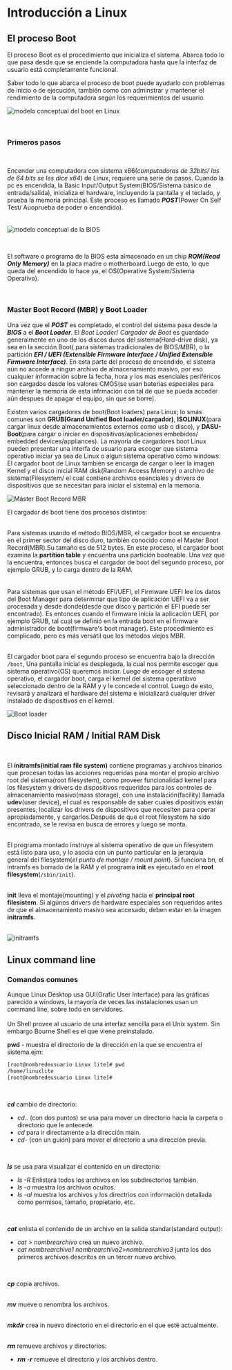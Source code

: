 # Introducción a Linux

## El proceso Boot

El proceso Boot es el procedimiento que inicializa el sistema. Abarca todo lo que pasa desde que se enciende la computadora hasta que la interfaz de usuario está completamente funcional.  

Saber todo lo que abarca el proceso de boot puede ayudarlo con problemas de inicio o de ejecución, también como con adminstrar y mantener el rendimiento de la computadora según los requerimientos del usuario.

![modelo conceptual del boot en Linux](bootdiagram.jpg)  

</br>  

### **Primeros pasos**  

</br>  

Encender una computadora con sistema x86(_computadoras de 32bits/ las de 64 bits se les dice x64_) de Linux, requiere una serie de pasos. Cuando la pc es encendida, la Basic Input/Output System(BIOS/Sistema básico de entrada/salida), inicializa el hardware, incluyendo la pantalla y el teclado, y prueba la memoria principal. Este proceso es llamado _**POST**_(Power On Self Test/ Auoprueba de poder o encendido).  
</br>  
![modelo conceptual de la BIOS](BIOSpoweron.jpg)  

</br>  

El software o programa de la BIOS  esta almacenado en un chip _**ROM(Read Only Memory)**_ en la placa madre o motherboard.Luego de esto, lo que queda del encendido lo hace ya, el OS(Operative System/Sistema Operativo).  

</br>  

### **Master Boot Record (MBR) y Boot Loader**  

Una vez que el _**POST**_ es completado, el control del sistema pasa desde la _**BIOS**_ a el _**Boot Loader**_. El _Boot Loader_/ _Cargador de Boot_ es guardado generalmente en uno de los discos duros del sistema(Hard-drive disk), ya sea en la sección Boot( para sistemas tradicionales de BIOS/MBR), o la partición _**EFI / UEFI (Extensible Firmware Interface / Unified Extensible Firmware Interface)**_. En esta parte del proceso de encendido, el sistema aún no accede a ningun archivo de almacenamiento masivo, por eso cualquier información sobre la fecha, hora y los mas esenciales periféricos son cargados desde los valores  CMOS(se usan baterias especiales para mantener la memoria de esta infrmación con tal de que se pueda acceder aún despues de apagar el equipo, sin que se borre).  

Existen varios cargadores de boot(Boot loaders) para Linux; lo smás comunes son **GRUB(Grand Unified Boot loader/cargador)**, **ISOLINUX**(para cargar linux desde almacenamientos externos como usb o disco), y **DASU-Boot**(para cargar o iniciar en dispositivos/aplicaciones embebidos/ embedded devices/appliances). La mayoría de cargadores boot Linux pueden presentar una interfa de usuario para escoger que sistema operativo iniciar ya sea de Linux o algun sistema operativo como windows. El cargador boot de Linux también se encarga de cargar o leer la imagen Kernel y el disco inicial RAM disk(Random Access Memory) o archivo de sistema(Filesystem/ el cual contiene archivos esenciales y drivers de dispositivos que se necesitan para iniciar el sistema) en la memoria.  

![Máster Boot Record MBR](Master-Boot-Record(MBR).jpg)  

El cargador de boot tiene dos procesos distintos:  
</br>  

Para sistemas usando el método BIOS/MBR, el cargador boot se encuentra en el primer sector del disco duro, también conocido como el Master Boot Record(MBR).Su tamaño es de 512 bytes. En este proceso, el cargador boot examina la **partition table** y encuentra una partición booteable. Una vez que la encuentra, entonces busca el cargador de boot del segundo proceso, por ejemplo GRUB, y lo carga dentro de la RAM.  
</br>  
Para sistemas que usan el método EFI/UEFI, el Firmware UEFI lee los datos del Boot Manager para determinar que tipo de aplicación UEFI va a ser procesada y desde donde(desde que disco y partición el EFI puede ser encontrado). Es entonces cuando el firmware inicia la aplicación UEFI, por ejemplo GRUB, tal cual se definió en la entrada boot en el firmware administrador de boot(firmware's boot manager). Este procedimiento es complicado, pero es más versátil que los métodos viejos MBR.  
</br>  

El cargador boot para el segundo proceso se encuentra bajo la dirección `/boot`, Una pantalla inicial es desplegada, la cual nos permite escoger que sistema operativo(OS) queremos iniciar. Luego de escoger el sistema operativo, el cargador boot, carga el kernel del sistema operatibvo seleccionado dentro de la RAM y y le concede el control. Luego de esto, revisará y analizará el hardware del sistema e inicializará cualquier driver instalado de dispositivos en el kernel.

![Boot loader](Boot-loader.jpg)

## Disco Inicial RAM / Initial RAM Disk  

</br>  

El **initramfs(initial ram file system)** contiene programas y archivos binarios que procesan todas las acciones requeridas para montar el propio archivo root del sistema(root filesystem), como proveer funcionalidad kernel para los filesystem y drivers de dispositivos  requeridos para los controles de almacenamiento masivo(mass storage), con una instalación(facility) llamada **udev**(user device), el cual es responsable de saber cuales dipositivos están presentes, localizar los drivers de dispositivos que necesiten para operar apropiadamente, y cargarlos.Después de que el root filesystem ha sido encontrado, se le revisa en busca de errores y luego se monta.  
</br>  

El programa montado instruye al sistema operativo de que un filesystem está listo para uso, y lo asocia con un punto particular en la jerarquía general del filesystem(_el punto de montaje / mount point_). Si funciona bn, el intramfs es borrado de la RAM y el programa **init** es ejecutado en el **root filesystem**(`/sbin/init`).  
</br>  

**init** lleva el montaje(mounting) y el _pivoting_ hacia el **principal root filesistem**. Si algúnos drivers de hardware especiales son requeridos antes de que el almacenamiento masivo sea accesado, deben estar en la imagen **initramfs**.  
</br>  

![initramfs](initramdisk.jpg)


## Linux command line

### **Comandos comunes**

Aunque Linux Desktop usa GUI(Grafic User Interface) para las gráficas parecido a windows, la mayoría de veces las instalaciones usan un command line, sobre todo en servidores.  
</br>
Un Shell provee al usuario de una interfaz sencilla para el Unix system. Sin embargo Bourne Shell es el que viene preinstalado.

**pwd** - muestra el directorio de la dirección en la que se encuentra el sistema.ejm:

```bash
[root@nombredeusuario Linux lite]# pwd  
/home/linuxlite
[root@nombredeusuario Linux lite]#
```  

</br>

_**cd**_ cambio de directorio:

* _cd.._ (con dos puntos) se usa para mover un directorio hacia la carpeta o directorio que le antecede.  
* _cd_ para ir directamente a la dirección main.  
* _cd-_ (con un guión) para mover el directorio a una dirección previa.  
</br>

_**ls**_ se usa para visualizar el contenido en un directorio:  

* _ls -R_ Enlistará todos los archivos en los subdirectorios también.  
* _ls -a_ muestra los archivos ocultos.  
* _ls -al_ muestra los archivos y los directrios con información detallada como permisos, tamaño, propietario, etc.  
</br>  

_**cat**_ enlista el contenido de un archivo en la salida standar(standard output):  

* _cat > nombrearchivo_ crea un nuevo archivo.  
* _cat nombrearchivo1 nombrearchivo2>nombrearchivo3_ junta los dos primeros archivos descritos en un tercer nuevo archivo.  
</br>

_**cp**_ copia archivos.  
</br>  

_**mv**_ mueve o renombra los archivos.  
</br>  

_**mkdir**_ crea in nuevo directorio en el directorio en el que esté actualmente.  
</br>  

_**rm**_  remueve archivos y directorios:  

* _**rm -r**_ remueve el directorio y los archivos dentro.  
